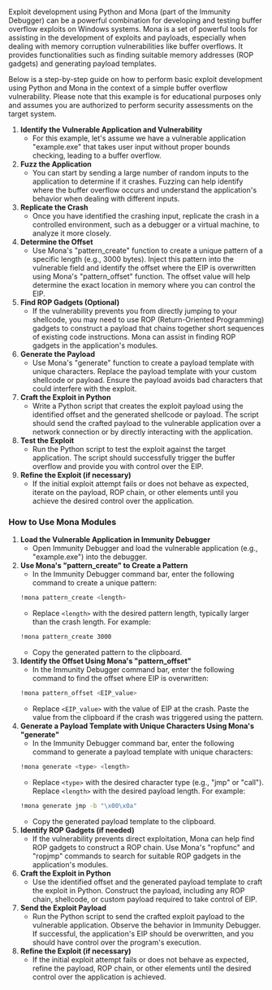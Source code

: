 Exploit development using Python and Mona (part of the Immunity Debugger) can be a powerful combination for developing and testing buffer overflow exploits on Windows systems. Mona is a set of powerful tools for assisting in the development of exploits and payloads, especially when dealing with memory corruption vulnerabilities like buffer overflows. It provides functionalities such as finding suitable memory addresses (ROP gadgets) and generating payload templates.

Below is a step-by-step guide on how to perform basic exploit development using Python and Mona in the context of a simple buffer overflow vulnerability. Please note that this example is for educational purposes only and assumes you are authorized to perform security assessments on the target system.

1. **Identify the Vulnerable Application and Vulnerability**
	- For this example, let's assume we have a vulnerable application "example.exe" that takes user input without proper bounds checking, leading to a buffer overflow.
2. **Fuzz the Application**
	- You can start by sending a large number of random inputs to the application to determine if it crashes. Fuzzing can help identify where the buffer overflow occurs and understand the application's behavior when dealing with different inputs.
3. **Replicate the Crash**
	- Once you have identified the crashing input, replicate the crash in a controlled environment, such as a debugger or a virtual machine, to analyze it more closely.
4. **Determine the Offset**
	- Use Mona's "pattern_create" function to create a unique pattern of a specific length (e.g., 3000 bytes). Inject this pattern into the vulnerable field and identify the offset where the EIP is overwritten using Mona's "pattern_offset" function. The offset value will help determine the exact location in memory where you can control the EIP.
5. **Find ROP Gadgets (Optional)**
	- If the vulnerability prevents you from directly jumping to your shellcode, you may need to use ROP (Return-Oriented Programming) gadgets to construct a payload that chains together short sequences of existing code instructions. Mona can assist in finding ROP gadgets in the application's modules.
6. **Generate the Payload**
	- Use Mona's "generate" function to create a payload template with unique characters. Replace the payload template with your custom shellcode or payload. Ensure the payload avoids bad characters that could interfere with the exploit.
7. **Craft the Exploit in Python**
	- Write a Python script that creates the exploit payload using the identified offset and the generated shellcode or payload. The script should send the crafted payload to the vulnerable application over a network connection or by directly interacting with the application.
8. **Test the Exploit**
	- Run the Python script to test the exploit against the target application. The script should successfully trigger the buffer overflow and provide you with control over the EIP.
9. **Refine the Exploit (if necessary)**
	- If the initial exploit attempt fails or does not behave as expected, iterate on the payload, ROP chain, or other elements until you achieve the desired control over the application.

### How to Use Mona Modules
1. **Load the Vulnerable Application in Immunity Debugger**
	- Open Immunity Debugger and load the vulnerable application (e.g., "example.exe") into the debugger.
2. **Use Mona's "pattern_create" to Create a Pattern**
	- In the Immunity Debugger command bar, enter the following command to create a unique pattern:
	```bash
	!mona pattern_create <length>
	```
	- Replace `<length>` with the desired pattern length, typically larger than the crash length. For example:
	```bash
	!mona pattern_create 3000
	```
	- Copy the generated pattern to the clipboard.
3. **Identify the Offset Using Mona's "pattern_offset"**
	- In the Immunity Debugger command bar, enter the following command to find the offset where EIP is overwritten:
	```bash
	!mona pattern_offset <EIP_value>
	```
	- Replace `<EIP_value>` with the value of EIP at the crash. Paste the value from the clipboard if the crash was triggered using the pattern.
4. **Generate a Payload Template with Unique Characters Using Mona's "generate"**
	- In the Immunity Debugger command bar, enter the following command to generate a payload template with unique characters:
	```bash
	!mona generate <type> <length>
	```
	- Replace `<type>` with the desired character type (e.g., "jmp" or "call"). Replace `<length>` with the desired payload length. For example:
	```bash
	!mona generate jmp -b "\x00\x0a"
	```
	- Copy the generated payload template to the clipboard.
5. **Identify ROP Gadgets (if needed)**
	- If the vulnerability prevents direct exploitation, Mona can help find ROP gadgets to construct a ROP chain. Use Mona's "ropfunc" and "ropjmp" commands to search for suitable ROP gadgets in the application's modules.
6. **Craft the Exploit in Python**
	- Use the identified offset and the generated payload template to craft the exploit in Python. Construct the payload, including any ROP chain, shellcode, or custom payload required to take control of EIP.
7. **Send the Exploit Payload**
	- Run the Python script to send the crafted exploit payload to the vulnerable application. Observe the behavior in Immunity Debugger. If successful, the application's EIP should be overwritten, and you should have control over the program's execution.
8. **Refine the Exploit (if necessary)**
	- If the initial exploit attempt fails or does not behave as expected, refine the payload, ROP chain, or other elements until the desired control over the application is achieved.